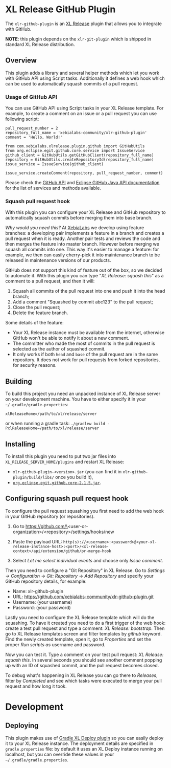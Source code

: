 # XL Release GitHub Plugin #

The `xlr-github-plugin` is an [XL Release](https://docs.xebialabs.com/xl-release/index.html) plugin that allows you to integrate with GitHub.

**NOTE**: this plugin depends on the `xlr-git-plugin` which is shipped in standard XL Release distribution.


## Overview ##

This plugin adds a library and several helper methods which let you work with GitHub API using Script tasks. Additionally it defines a web hook which can be used to automatically squash commits of a pull request.

### Usage of GitHub API ###

You can use GitHub API using Script tasks in your XL Release template. For example, to create a comment on an issue or a pull request you can use following script:

    pull_request_number = 2
    repository_full_name = 'xebialabs-community/xlr-github-plugin'
    comment = 'Hello, World!'

    from com.xebialabs.xlrelease.plugin.github import GitHubUtils
    from org.eclipse.egit.github.core.service import IssueService
    github_client = GitHubUtils.getGitHubClient(repository_full_name)
    repository = GitHubUtils.createRepositoryId(repository_full_name)
    issue_service = IssueService(github_client)

    issue_service.createComment(repository, pull_request_number, comment)

Please check the [GitHub API](https://developer.github.com/v3/) and [Eclipse GitHub Java API documentation](https://github.com/eclipse/egit-github/blob/master/org.eclipse.egit.github.core/README.md) for the list of services and methods available.

### Squash pull request hook ###

With this plugin you can configure your XL Release and GitHub repository to automatically squash commits before merging them into base branch.

*Why would you need this?* At [XebiaLabs](http://www.xebialabs.com) we develop using feature branches: a developing pair implements a feature in a branch and creates a pull request when it is ready. Another pair tests and reviews the code and then merges the feature into master branch. However before merging we squash all commits into one. This way it's easier to manage a feature: for example, we then can easily cherry-pick it into maintenance branch to be released in maintenance versions of our products.

GitHub does not support this kind of feature out of the box, so we decided to automate it. With this plugin you can type "*XL Release: squash this*" as a comment to a pull request, and then it will:

1. Squash all commits of the pull request into one and push it into the head branch;
2. Add a comment "Squashed by commit abc123" to the pull request;
3. Close the pull request;
4. Delete the feature branch.

Some details of the feature:

* Your XL Release instance must be available from the internet, otherwise GitHub won't be able to notify it about a new comment.
* The committer who made the most of commits in the pull request is selected as the author of squashed commit.
* It only works if both `head` and `base` of the pull request are in the same repository. It does not work for pull requests from forked repositories, for security reasons.


## Building ##

To build this project you need an unpacked instance of XL Release server on your development machine. You have to either specify it in your `~/.gradle/gradle.properties`:

    xlReleaseHome=/path/to/xl/release/server

or when running a gradle task: `./gradlew build -PxlReleaseHome=/path/to/xl/release/server`


## Installing ##

To install this plugin you need to put two jar files into `XL_RELEASE_SERVER_HOME/plugins` and restart XL Release:

* `xlr-github-plugin-<version>.jar` (you can find it in `xlr-github-plugin/build/libs/` once you build it),
* [`org.eclipse.egit.github.core-2.1.5.jar`](http://central.maven.org/maven2/org/eclipse/mylyn/github/org.eclipse.egit.github.core/2.1.5/org.eclipse.egit.github.core-2.1.5.jar).


## Configuring squash pull request hook ##

To configure the pull request squashing you first need to add the web hook in your GitHub repository (or repositories).

1. Go to https://github.com/\<user-or-organization\>/\<repository\>/settings/hooks/new
2. Paste the payload URL: `http(s)://<username>:<password>@<your-xl-release-instance-host>:<port>/<xl-release-context>/api/extension/github/pr-merge-hook`

3. Select *Let me select individual events* and choose only *Issue comment*.

Then you need to configure a "Git Repository" in XL Release. Go to _Settings_ -> _Configuration_ -> _Git: Repository_ -> _Add Repository_ and specify your GitHub repository details, for example:

* Name: xlr-github-plugin
* URL: https://github.com/xebialabs-community/xlr-github-plugin.git
* Username: (your username)
* Password: (your password)

Lastly you need to configure the XL Release template which will do the squashing. To have it created you need to do a first trigger of the web hook: create a test pull request and type a comment: *XL Release: bootstrap*. Then go to XL Release templates screen and filter templates by *github* keyword. Find the newly created template, open it, go to *Properties* and set the proper *Run scripts as* username and password.

Now you can test it. Type a comment on your test pull request: *XL Release: squash this*. In several seconds you should see another comment popping up with an ID of squashed commit, and the pull request becomes closed.

To debug what's happening in XL Release you can go there to *Releases*, filter by *Completed* and see which tasks were executed to merge your pull request and how long it took.


# Development #

## Deploying ##

This plugin makes use of [Gradle XL Deploy plugin](https://github.com/xebialabs-community/gradle-xld-plugin) so you can easily deploy it to your XL Release instance. The deployment details are specified in `gradle.properties` file: by default it uses an XL Deploy instance running on localhost, but you can override these values in your `~/.gradle/gradle.properties`.
